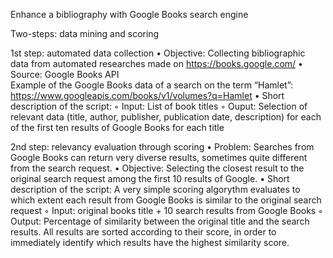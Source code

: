 Enhance a bibliography with Google Books search engine

Two-steps: data mining and scoring

1st step: automated data collection
    • Objective: Collecting bibliographic data from automated researches made on https://books.google.com/
    • Source: Google Books API	
      Example of the Google Books data of a search on the term “Hamlet”: 
		  https://www.googleapis.com/books/v1/volumes?q=Hamlet 
    • Short description of the script:
        ◦ Input: List of book titles
        ◦ Ouput: Selection of relevant data (title, author, publisher, publication date, description) for each of the first ten results of Google Books for each title


2nd step: relevancy evaluation through scoring
    • Problem: Searches from Google Books can return very diverse results, sometimes quite different from the search request.
    • Objective: Selecting the closest result to the original search request among the first 10 results of Google.
    • Short description of the script:
        A very simple scoring algorythm evaluates to which extent each result from Google Books is similar to the original search request
        ◦ Input: original books title + 10 search results from Google Books
        ◦ Output: Percentage of similarity between the original title and the search results. 
        All results are sorted according to their score, in order to immediately identify which results have the highest similarity score.
